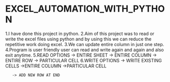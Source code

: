 # EXCEL_AUTOMATION_WITH_PYTHON
1.I have done this project in python. 
2.Aim of this project was to  read or write the excel files using python and by using this we can reduce the repetitive  work doing excel.
3.We can update entire column in just one step.
4.Program is user friendly user can read and write again and again  and also exit anytime.
5.READ OPTIONS
       -> ENTIRE SHEET
       -> ENTIRE COLUMN
       -> ENTIRE ROW
       -> PARTICULAR CELL
 6.WRITE OPTIONS
       -> WRITE EXISTING CELLS
            ->ENTIRE COLUMN
            ->PARTICULAR CELL
            
       -> ADD NEW ROW AT END 
 
